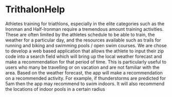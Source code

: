# TrithalonHelp
Athletes training for triathlons, especially in the elite categories such as the Ironman and Half-Ironman require a tremendous amount training activities.  These are often limited by the athletes schedule to be able to train, the weather for a particular day, and the resources available such as trails for running and biking and swimming pools / open swim courses.  We are chose to develop a web based application that allows the athlete to input their zip code into a search field which will bring up the local weather forecast and make a recommendation for that period of time.  This is particularly useful to users who many be travelling or on vacation and are not familiar with the area.  Based on the weather forecast, the app will make a recommendation on a recommended activity.  For example, if thunderstorms are predicted for 5am then the app may recommend to swim indoors.  It will also recommend the locations of indoor pools in a certain radius
